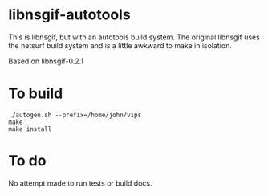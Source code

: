 # libnsgif-autotools

This is libnsgif, but with an autotools build system. The original libnsgif uses
the netsurf build system and is a little awkward to make in isolation.

Based on libnsgif-0.2.1

# To build

```
./autogen.sh --prefix=/home/john/vips
make
make install
```

# To do

No attempt made to run tests or build docs.
